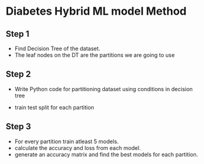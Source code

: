 # Diabetes Hybrid ML model Method

## Step 1

- Find Decision Tree of the dataset.
- The leaf nodes on the DT are the partitions we are going to use

## Step 2

- Write Python code for partitioning dataset using conditions in decision tree

- train test split for each partition

## Step 3

- For every partition train atleast 5 models.
- calculate the accuracy and loss from each model.
- generate an accuracy matrix and find the best models for each partition.